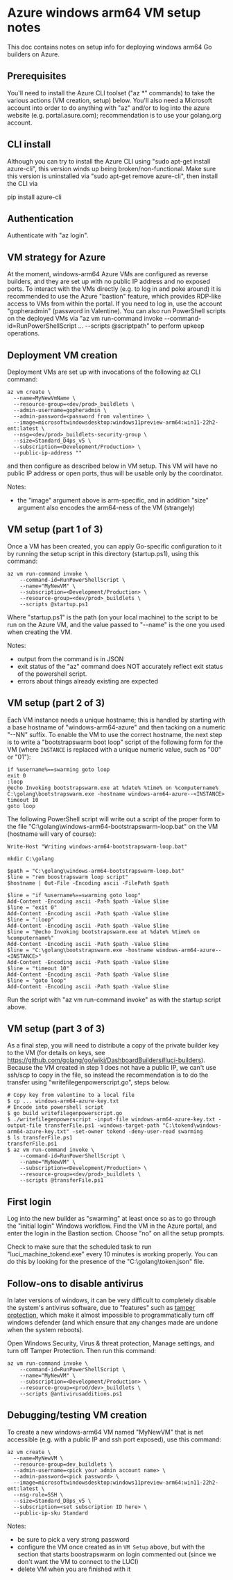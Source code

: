 <!---
# Copyright 2022 The Go Authors. All rights reserved.
# Use of this source code is governed by a BSD-style
# license that can be found in the LICENSE file.
-->

# Azure windows arm64 VM setup notes

This doc contains notes on setup info for deploying windows arm64 Go builders on Azure.

## Prerequisites

You'll need to install the Azure CLI toolset ("az *" commands) to take the various actions (VM creation, setup) below.  You'll also need a Microsoft account into order to do anything with "az" and/or to log into the azure website (e.g. portal.asure.com); recommendation is to use your golang.org account.

## CLI install

Although you can try to install the Azure CLI using "sudo apt-get install azure-cli", this version winds up being broken/non-functional.  Make sure this version is uninstalled via "sudo apt-get remove azure-cli", then install the CLI via

  pip install azure-cli

## Authentication

Authenticate with "az login".

## VM strategy for Azure

At the moment, windows-arm64 Azure VMs are configured as reverse builders, and they are set up with no public IP address and no exposed ports. To interact with the VMs directly (e.g. to log in and poke around) it is recommended to use the Azure "bastion" feature, which provides RDP-like access to VMs from within the portal.  If you need to log in, use the account "gopheradmin" (password in Valentine). You can also run PowerShell scripts on the deployed VMs via "az vm run-command invoke --command-id=RunPowerShellScript ... --scripts @scriptpath" to perform upkeep operations.

## Deployment VM creation

Deployment VMs are set up with invocations of the following az CLI command:

```
az vm create \
  --name=MyNewVmName \
  --resource-group=<dev/prod>_buildlets \
  --admin-username=gopheradmin \
  --admin-password=<password from valentine> \
  --image=microsoftwindowsdesktop:windows11preview-arm64:win11-22h2-ent:latest \
  --nsg=<dev/prod>_buildlets-security-group \
  --size=Standard_D4ps_v5 \
  --subscription=<Development/Production> \
  --public-ip-address ""
```

and then configure as described below in VM setup. This VM will have no public IP address or open ports, thus will be usable only by the coordinator. 

Notes:
* the "image" argument above is arm-specific, and in addition "size" argument also encodes the arm64-ness of the VM (strangely)

## VM setup (part 1 of 3)

Once a VM has been created, you can apply Go-specific configuration to it by running the setup script in this directory (startup.ps1), using this command:

```
az vm run-command invoke \
    --command-id=RunPowerShellScript \
    --name="MyNewVM" \
    --subscription=<Development/Production> \
    --resource-group=<dev/prod>_buildlets \
    --scripts @startup.ps1
```

Where "startup.ps1" is the path (on your local machine) to the script to be run on the Azure VM, and the value passed to "--name" is the one you used when creating the VM.

Notes:

* output from the command is in JSON
* exit status of the "az" command does NOT accurately reflect exit status of the powershell script.
* errors about things already existing are expected

## VM setup (part 2 of 3)

Each VM instance needs a unique hostname; this is handled by starting with a base hostname of "windows-arm64-azure" and then tacking on a numeric "--NN" suffix.  To enable the VM to use the correct hostname, the next step is to write a "bootstrapswarm boot loop" script of the following form for the VM (where `INSTANCE` is replaced with a unique numeric value, such as "00" or "01"):

```
if %username%==swarming goto loop
exit 0
:loop
@echo Invoking bootstrapswarm.exe at %date% %time% on %computername%
C:\golang\bootstrapswarm.exe -hostname windows-arm64-azure--<INSTANCE>
timeout 10
goto loop
```

The following PowerShell script will write out a script of the proper form to the file "C:\golang\windows-arm64-bootstrapswarm-loop.bat" on the VM (hostname will vary of course):

```
Write-Host "Writing windows-arm64-bootstrapswarm-loop.bat"

mkdir C:\golang

$path = "C:\golang\windows-arm64-bootstrapswarm-loop.bat"
$line = "rem boostrapswarm loop script"
$hostname | Out-File -Encoding ascii -FilePath $path

$line = "if %username%==swarming goto loop"
Add-Content -Encoding ascii -Path $path -Value $line
$line = "exit 0"
Add-Content -Encoding ascii -Path $path -Value $line
$line = ":loop"
Add-Content -Encoding ascii -Path $path -Value $line
$line = "@echo Invoking bootstrapswarm.exe at %date% %time% on %computername%"
Add-Content -Encoding ascii -Path $path -Value $line
$line = "C:\golang\bootstrapswarm.exe -hostname windows-arm64-azure--<INSTANCE>"
Add-Content -Encoding ascii -Path $path -Value $line
$line = "timeout 10"
Add-Content -Encoding ascii -Path $path -Value $line
$line = "goto loop"
Add-Content -Encoding ascii -Path $path -Value $line
```

Run the script with "az vm run-command invoke" as with the startup script above.

## VM setup (part 3 of 3)

As a final step, you will need to distribute a copy of the private builder key to the VM (for details on keys, see https://github.com/golang/go/wiki/DashboardBuilders#luci-builders).  Because the VM created in step 1 does not have a public IP, we can't use ssh/scp to copy in the file, so instead the recommendation is to do the transfer using "writefilegenpowerscript.go", steps below.

```
# Copy key from valentine to a local file
$ cp ... windows-arm64-azure-key.txt
# Encode into powershell script
$ go build writefilegenpowerscript.go
$ ./writefilegenpowerscript -input-file windows-arm64-azure-key.txt -output-file transferFile.ps1 -windows-target-path "C:\tokend\windows-arm64-azure-key.txt" -set-owner tokend -deny-user-read swarming
$ ls transferFile.ps1
transferFile.ps1
$ az vm run-command invoke \
    --command-id=RunPowerShellScript \
    --name="MyNewVM" \
    --subscription=<Development/Production> \
    --resource-group=<dev/prod>_buildlets \
    --scripts @transferFile.ps1
```

## First login

Log into the new builder as "swarming" at least once so as to go through the "initial login" Windows workflow. Find the VM in the Azure portal, and enter the login in the Bastion section. Choose "no" on all the setup prompts.

Check to make sure that the scheduled task to run "luci_machine_tokend.exe" every 10 minutes is working properly. You can do this by looking for the presence of the "C:\golang\token.json" file.

## Follow-ons to disable antivirus

In later versions of windows, it can be very difficult to completely disable the system's antivirus software, due to "features" such as [tamper protection](https://learn.microsoft.com/en-us/microsoft-365/security/defender-endpoint/prevent-changes-to-security-settings-with-tamper-protection?view=o365-worldwide), which make it almost impossible to programmatically turn off windows defender (and which ensure that any changes made are undone when the system reboots).

Open Windows Security, Virus & threat protection, Manage settings, and turn off Tamper Protection. Then run this command:

```
az vm run-command invoke \
    --command-id=RunPowerShellScript \
    --name="MyNewVM" \
    --subscription=<Development/Production> \
    --resource-group=<prod/dev>_buildlets \
    --scripts @antivirusadditions.ps1
```

## Debugging/testing VM creation

To create a new windows-arm64 VM named "MyNewVM" that is net accessible (e.g. with a public IP and ssh port exposed), use this command:

```
az vm create \
  --name=MyNewVM \
  --resource-group=dev_buildlets \
  --admin-username=<pick your admin account name> \
  --admin-password=<pick password> \
  --image=microsoftwindowsdesktop:windows11preview-arm64:win11-22h2-ent:latest \
  --nsg-rule=SSH \
  --size=Standard_D8ps_v5 \
  --subscription=<set subscription ID here> \
  --public-ip-sku Standard
```

Notes:

* be sure to pick a very strong password
* configure the VM once created as in `VM Setup` above, but with the section that starts boostrapswarm on login commented out (since we don't want the VM to connect to the LUCI)
* delete VM when you are finished with it

